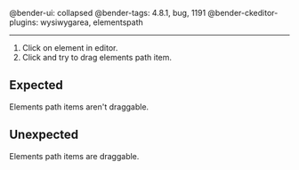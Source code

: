 @bender-ui: collapsed
@bender-tags: 4.8.1, bug, 1191
@bender-ckeditor-plugins: wysiwygarea, elementspath

----

1. Click on element in editor.
1. Click and try to drag elements path item.


## Expected

Elements path items aren't draggable.

## Unexpected

Elements path items are draggable.

